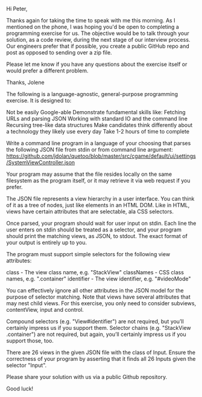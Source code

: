 Hi Peter, 

Thanks again for taking the time to speak with me this morning. As I mentioned on the phone, I was hoping you'd be open to completing a programming exercise for us. The objective would be to talk through your solution, as a code review, during the next stage of our interview process. Our engineers prefer that if possible, you create a public GitHub repo and post as opposed to sending over a zip file.  

Please let me know if you have any questions about the exercise itself or would prefer a different problem. 

Thanks, 
Jolene 

The following is a language-agnostic, general-purpose programming exercise. It is designed to: 
 
Not be easily Google-able
Demonstrate fundamental skills like:
Fetching URLs and parsing JSON
Working with standard IO and the command line
Recursing tree-like data structures
Make candidates think differently about a technology they likely use every day
Take 1-2 hours of time to complete

Write a command line program in a language of your choosing that parses the following JSON file from stdin or from 
command line argument: 
https://github.com/jdolan/quetoo/blob/master/src/cgame/default/ui/settings/SystemViewController.json 

Your program may assume that the file resides locally on the same filesystem as the program itself, or it may retrieve 
it via web request if you prefer. 

The JSON file represents a view hierarchy in a user interface. You can think of it as a tree of nodes, just like 
elements in an HTML DOM. Like in HTML, views have certain attributes that are selectable, ala CSS selectors. 

Once parsed, your program should wait for user input on stdin. Each line the user enters on stdin should be treated as a 
selector, and your program should print the matching views, as JSON, to stdout. The exact format of your output is 
entirely up to you. 

The program must support simple selectors for the following view attributes: 
 
class - The view class name, e.g. "StackView"
classNames - CSS class names, e.g. ".container"
identifier - The view identifier, e.g. "#videoMode"

You can effectively ignore all other attributes in the JSON model for the purpose of selector matching. Note that views 
have several attributes that may nest child views. For this exercise, you only need to consider subviews, contentView,
input and control. 

Compound selectors (e.g. "View#identifier") are not required, but you’ll certainly impress us if you support them. 
Selector chains (e.g. "StackView .container")  are not required, but again, you’ll certainly impress us if you support 
those, too. 

There are 26 views in the given JSON file with the class of Input. Ensure the correctness of your program by asserting 
that it finds all 26 Inputs given the selector "Input". 

Please share your solution with us via a public Github repository. 

Good luck! 